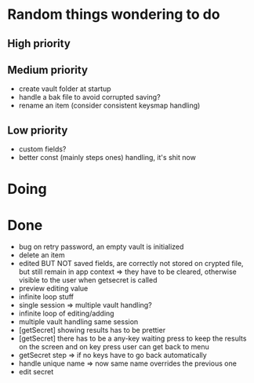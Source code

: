 # Random things wondering to do

## High priority

## Medium priority
- create vault folder at startup
- handle a bak file to avoid corrupted saving?
- rename an item (consider consistent keysmap handling)

## Low priority
- custom fields?
- better const (mainly steps ones) handling, it's shit now

# Doing

# Done
- bug on retry password, an empty vault is initialized
- delete an item
- edited BUT NOT saved fields, are correctly not stored on crypted file, but still remain in app context => they have to be cleared, otherwise visible to the user when getsecret is called
- preview editing value
- infinite loop stuff
- single session => multiple vault handling?
- infinite loop of editing/adding
- multiple vault handling same session
- [getSecret] showing results has to be prettier
- [getSecret] there has to be a any-key waiting press to keep the results on the screen and on key press user can get back to menu
- getSecret step => if no keys have to go back automatically
- handle unique name => now same name overrides the previous one
- edit secret